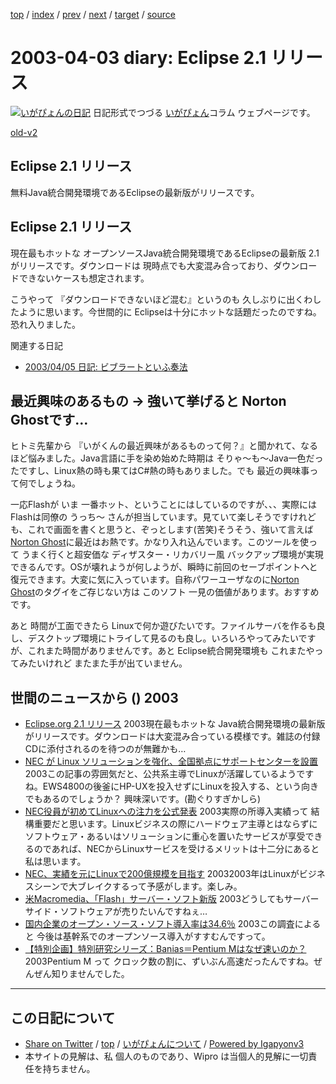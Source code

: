 [top](../index.html) 
 / [index](index.html) 
 / [prev](ig030401.html) 
 / [next](ig030405.html) 
 / [target](http://www.igapyon.jp/igapyon/diary/2003/ig030403.html) 
 / [source](https://github.com/igapyon/diary/blob/master/2003/ig030403.src.md) 

2003-04-03 diary: Eclipse 2.1 リリース
=====================================================================================================
[![いがぴょんの日記](http://www.igapyon.jp/igapyon/diary/images/iga200306s.jpg "いがぴょん")](http://www.igapyon.jp/igapyon/diary/memo/memoigapyon.html) 日記形式でつづる [いがぴょん](http://www.igapyon.jp/igapyon/diary/memo/memoigapyon.html)コラム ウェブページです。

[old-v2](ig030403-orig.html)

## Eclipse 2.1 リリース

無料Java統合開発環境であるEclipseの最新版がリリースです。


## Eclipse 2.1 リリース

現在最もホットな オープンソースJava統合開発環境であるEclipseの最新版 2.1がリリースです。ダウンロードは 現時点でも大変混み合っており、ダウンロードできないケースも想定されます。

こうやって 『ダウンロードできないほど混む』というのも 久しぶりに出くわしたように思います。今世間的に Eclipseは十分にホットな話題だったのですね。恐れ入りました。

関連する日記

* [2003/04/05 日記: ビブラートといふ奏法](ig030405.html)

## 最近興味のあるもの → 強いて挙げると Norton Ghostです…

ヒトミ先輩から 『いがくんの最近興味があるものって何？』と聞かれて、なるほど悩みました。Java言語に手を染め始めた時期は そりゃ～も～Java一色だったですし、Linux熱の時も果てはC#熱の時もありました。でも 最近の興味事って何でしょうね。

一応Flashが いま 一番ホット、ということにはしているのですが、、、実際には
Flashは同僚の うっち～ さんが担当しています。見ていて楽しそうですけれども、これで画面を書くと思うと、ぞっとします(苦笑)そうそう、強いて言えば [Norton Ghost](http://www.symantec.com/region/jp/products/ghost/)に最近はお熱です。かなり入れ込んでいます。このツールを使って うまく行くと超安価な ディザスター・リカバリー風 バックアップ環境が実現できるんです。OSが壊れようが何しようが、瞬時に前回のセーブポイントへと復元できます。大変に気に入っています。自称パワーユーザなのに[Norton Ghost](http://www.symantec.com/region/jp/products/ghost/)のタグイをご存じない方は このソフト 一見の価値があります。おすすめです。

あと 時間が工面できたら Linuxで何か遊びたいです。ファイルサーバを作るも良し、デスクトップ環境にトライして見るのも良し。いろいろやってみたいですが、これまた時間がありませんです。あと
Eclipse統合開発環境も これまたやってみたいけれど またまた手が出ていません。

## 世間のニュースから () 2003

* [Eclipse.org 2.1 リリース](http://www.eclipse.org/)  2003現在最もホットな Java統合開発環境の最新版がリリースです。ダウンロードは大変混み合っている模様です。雑誌の付録CDに添付されるのを待つのが無難かも…
* [NEC が Linux ソリューションを強化、全国拠点にサポートセンターを設置](http://japan.internet.com/linuxtoday/20030326/3.html)  2003この記事の雰囲気だと、公共系主導でLinuxが活躍しているようですね。EWS4800の後釜にHP-UXを投入せずにLinuxを投入する、という向きでもあるのでしょうか？ 興味深いです。(勘ぐりすぎかしら)
* [NEC役員が初めてLinuxへの注力を公式発表](http://itpro.nikkeibp.co.jp/free/NC/NEWS/20030326/1/index.shtml)  2003実際の所導入実績って 結構重要だと思います。Linuxビジネスの際にハードウェア主導とはならずにソフトウェア・あるいはソリューションに重心を置いたサービスが享受できるのであれば、NECからLinuxサービスを受けるメリットは十二分にあると私は思います。
* [NEC、実績を元にLinuxで200億規模を目指す](http://www.zdnet.co.jp/enterprise/0303/27/epn01.html)  20032003年はLinuxがビジネスシーンで大ブレイクするって予感がします。楽しみ。
* [米Macromedia、「Flash」サーバー・ソフト新版](http://biztech.nikkeibp.co.jp/wcs/leaf/CID/onair/biztech/inet/238836)  2003どうしてもサーバーサイド・ソフトウェアが売りたいんですねぇ…
* [国内企業のオープン・ソース・ソフト導入率は34.6％](http://biztech.nikkeibp.co.jp/wcs/leaf/CID/onair/biztech/comp/238747)  2003この調査によると 今後は基幹系でのオープンソース導入がすすむんですって。
* [【特別企画】特別研究シリーズ：Banias＝Pentium Mはなぜ速いのか？](http://ascii24.com/news/i/tech/article/2003/03/31/642800-000.html)  2003Pentium M って クロック数の割に、ずいぶん高速だったんですね。ぜんぜん知りませんでした。


----------------------------------------------------------------------------------------------------

## この日記について

* [Share on Twitter](https://twitter.com/intent/tweet?hashtags=igapyon%2Cdiary%2C%E3%81%84%E3%81%8C%E3%81%B4%E3%82%87%E3%82%93&text=Eclipse+2.1+%E3%83%AA%E3%83%AA%E3%83%BC%E3%82%B9&url=http%3A%2F%2Fwww.igapyon.jp%2Figapyon%2Fdiary%2F2003%2Fig030403.html) / [top](../index.html) / [いがぴょんについて](http://www.igapyon.jp/igapyon/diary/memo/memoigapyon.html) / [Powered by Igapyonv3](https://github.com/igapyon/igapyonv3)
* 本サイトの見解は、私 個人のものであり、Wipro は当個人的見解に一切責任を持ちません。 
